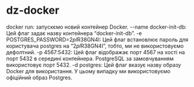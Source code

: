 # dz-docker

docker run: запускємо новий контейнер Docker.
--name docker-init-db: Цей флаг задає назву контейнера “docker-init-db”.
-e POSTGRES_PASSWORD=$2pl$R38GN4I: Цей флаг встановлює пароль для користувача postgres на “$2pl$R38GN4I”, тобто, ми не використовуємо дефолтний.
-p 4567:5432: Цей флаг відображає порт 4567 на хості на порт 5432 в середині контейнера. PostgreSQL за замовчуванням використовує порт 5432.
-d postgres: Цей флаг вказує назву образу Docker для використання. У цьому випадку ми використовуємо офіційний образ Postgres.
